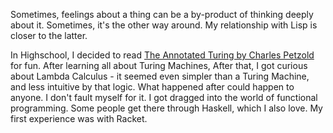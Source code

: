 <script type="application/racket" id="home-main">
#lang racket/base

;; This is an application element. It can define a new page.
(provide replace-page)

;; Use the 'project' link to access your project.
(require "project/vcomps.rkt"
         polyglot)

(define (replace-page page-tx)
  (page "My thoughts on Lisps" page-tx))
</script>

Sometimes, feelings about a thing can be a by-product of thinking deeply about it. Sometimes, it's the other way around. My relationship with Lisp is closer to the latter.

In Highschool, I decided to read [The Annotated Turing by Charles Petzold](https://www.amazon.com/Annotated-Turing-Through-Historic-Computability/dp/0470229055) for fun. After learning all about Turing Machines, After that, I got curious about Lambda Calculus - it seemed even simpler than a Turing Machine, and less intuitive by that logic. What happened after could happen to anyone. I don't fault myself for it. I got dragged into the world of functional programming. Some people get there through Haskell, which I also love. My first experience was with Racket.
